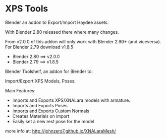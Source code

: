 XPS Tools 
=========
Blender an addon to Export/Import Haydee assets.

With Blender 2.80 released there where many changes.

From v2.0.0 of this addon will only work with Blender 2.80+ (and viceversa).
For Blender 2.79 download v1.8.5

- Blender 2.80 ==> v2.0.0
- Blender 2.79 ==> v1.8.5

Blender Toolshelf, an addon for Blender to:

Import/Export XPS Models, Poses.

Main Features:
- Imports and Exports XPS/XNALara models with armature.
- Imports and Exports Poses
- Imports and Exports Custom Normals
- Creates Materials on import
- Easily set a new rest pose for the model

more info at:
http://johnzero7.github.io/XNALaraMesh/

